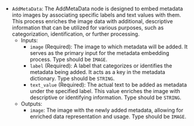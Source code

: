 - `AddMetaData`: The AddMetaData node is designed to embed metadata into images by associating specific labels and text values with them. This process enriches the image data with additional, descriptive information that can be utilized for various purposes, such as categorization, identification, or further processing.
    - Inputs:
        - `image` (Required): The image to which metadata will be added. It serves as the primary input for the metadata embedding process. Type should be `IMAGE`.
        - `label` (Required): A label that categorizes or identifies the metadata being added. It acts as a key in the metadata dictionary. Type should be `STRING`.
        - `text_value` (Required): The actual text to be added as metadata under the specified label. This value enriches the image with descriptive or identifying information. Type should be `STRING`.
    - Outputs:
        - `image`: The image with the newly added metadata, allowing for enriched data representation and usage. Type should be `IMAGE`.
